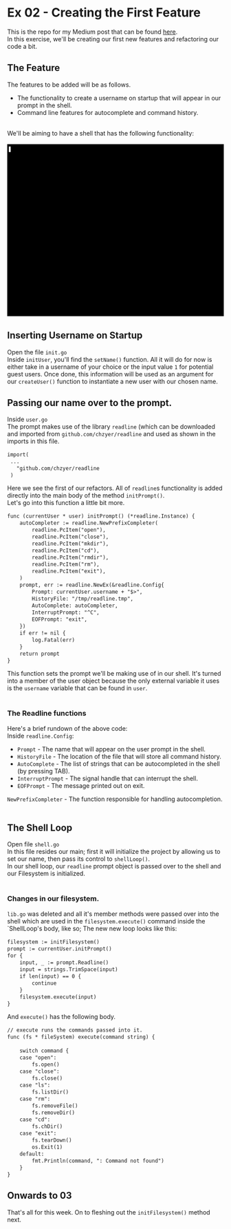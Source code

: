 # Ex 02 - Creating the First Feature

This is the repo for my Medium post that can be found <a href="">here</a>.<br>
In this exercise, we'll be creating our first new features and refactoring our code a bit.<br>

## The Feature

The features to be added will be as follows.</br>
- The functionality to create a username on startup that will appear in our prompt in the shell.
- Command line features for autocomplete and command history.

<br>We'll be aiming to have a shell that has the following functionality:<br><br>
<img src="https://github.com/AlysonBee/GoVirtualFilesystem/blob/master/assets/demo1.gif"  height="400" />
## Inserting Username on Startup

Open the file `init.go`<br>
Inside `initUser`, you'll find the `setName()` function. All it will do for now is either take in a username of your choice or the input value `1` for potential 
guest users. Once done, this information will be used as an argument for our `createUser()` function to instantiate a new user with our chosen name.

## Passing our name over to the prompt.
Inside `user.go`<br>
The prompt makes use of the library `readline` (which can be downloaded and imported from `github.com/chzyer/readline` and used as shown in the imports in this file.
 ```
 import(
  ...
    "github.com/chzyer/readline
  )
  ```
  Here we see the first of our refactors. All of `readline`s functionality is added directly into the main body of the method `initPrompt()`.<br>
Let's go into this function a little bit more.
```
func (currentUser * user) initPrompt() (*readline.Instance) {
	autoCompleter := readline.NewPrefixCompleter(
		readline.PcItem("open"),
		readline.PcItem("close"),
		readline.PcItem("mkdir"),
		readline.PcItem("cd"),
		readline.PcItem("rmdir"),
		readline.PcItem("rm"),
		readline.PcItem("exit"),
	)
	prompt, err := readline.NewEx(&readline.Config{
		Prompt: currentUser.username + "$>",
		HistoryFile: "/tmp/readline.tmp",
		AutoComplete: autoCompleter,
		InterruptPrompt: "^C",
		EOFPrompt: "exit",
	})
	if err != nil {
		log.Fatal(err)
	}
	return prompt
}
```
This function sets the prompt we'll be making use of in our shell. It's turned into a member of the user object because the only external variable it uses is the `username` variable that can be found in `user`.<br><br>
### The Readline functions
Here's a brief rundown of the above code:<br>
Inside `readline.Config`:<br>
- `Prompt` - The name that will appear on the user prompt in the shell.
- `HistoryFile` - The location of the file that will store all command history.
- `AutoComplete` - The list of strings that can be autocompleted in the shell (by pressing TAB).
- `InterruptPrompt` - The signal handle that can interrupt the shell.
- `EOFPrompt` - The message printed out on exit.<br>


`NewPrefixCompleter` - The function responsible for handling autocompletion.<br><br>
## The Shell Loop
Open file `shell.go`<BR>
In this file resides our main; first it will initialize the project by allowing us to set our name, then pass its control to `shellLoop()`.<br>
In our shell loop, our `readline` prompt object is passed over to the shell and our Filesystem is initialized.<br><br>
### Changes in our filesystem.
`lib.go` was deleted and all it's member methods were passed over into the shell which are used in the `filesystem.execute()` command inside the `ShellLoop's body, like so;
The new new loop looks like this:
```
filesystem := initFilesystem()
prompt := currentUser.initPrompt()
for {
	input, _ := prompt.Readline()
	input = strings.TrimSpace(input)
	if len(input) == 0 {
		continue 
	}
	filesystem.execute(input)
}
```
And `execute()` has the following body.<br>
```
// execute runs the commands passed into it.
func (fs * fileSystem) execute(command string) {

	switch command {
	case "open":
		fs.open()
	case "close":	
		fs.close()
	case "ls":
		fs.listDir()
	case "rm":
		fs.removeFile()
		fs.removeDir() 
	case "cd":
		fs.chDir()
	case "exit":
		fs.tearDown()
		os.Exit(1)
	default:
		fmt.Println(command, ": Command not found")
	}
}
```
## Onwards to 03
That's all for this week. On to fleshing out the `initFilesystem()` method next.
